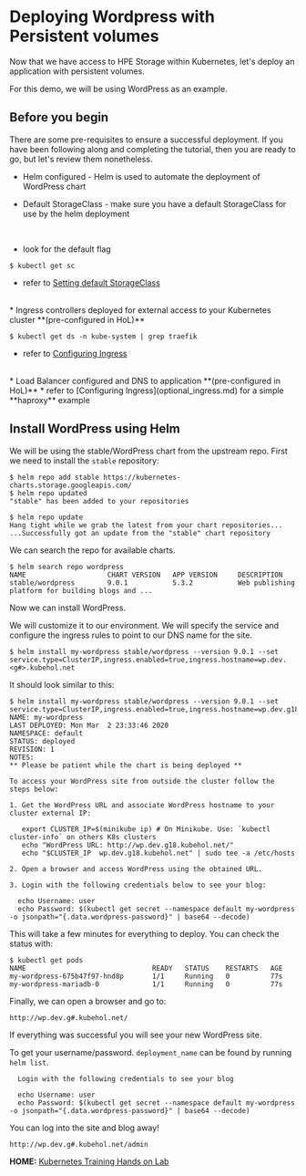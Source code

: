 # Deploying Wordpress with Persistent volumes

Now that we have access to HPE Storage within Kubernetes, let's deploy an application with persistent volumes.

For this demo, we will be using WordPress as an example.

## Before you begin

There are some pre-requisites to ensure a successful deployment. If you have been following along and completing the tutorial, then you are ready to go, but let's review them nonetheless.

* Helm configured - Helm is used to automate the deployment of WordPress chart

* Default StorageClass - make sure you have a default StorageClass for use by the helm deployment
<br/>

  * look for the default flag
  ```
  $ kubectl get sc
  ```

  * refer to [Setting default StorageClass](default_storageclass.md)
<br/>
* Ingress controllers deployed for external access to your Kubernetes cluster **(pre-configured in HoL)**

  ```
  $ kubectl get ds -n kube-system | grep traefik
  ```
  * refer to [Configuring Ingress](optional_ingress.md)
<br/>
* Load Balancer configured and DNS to application **(pre-configured in HoL)**
  * refer to [Configuring Ingress](optional_ingress.md) for a simple **haproxy** example


## Install WordPress using Helm
We will be using the stable/WordPress chart from the upstream repo. First we need to install the `stable` repository:

```
$ helm repo add stable https://kubernetes-charts.storage.googleapis.com/
$ helm repo updated
"stable" has been added to your repositories

$ helm repo update
Hang tight while we grab the latest from your chart repositories...
...Successfully got an update from the "stable" chart repository
```

We can search the repo for available charts.
```
$ helm search repo wordpress
NAME                    CHART VERSION   APP VERSION     DESCRIPTION
stable/wordpress        9.0.1           5.3.2           Web publishing platform for building blogs and ...
```

Now we can install WordPress.

We will customize it to our environment. We will specify the service and configure the ingress rules to point to our DNS name for the site.
```
$ helm install my-wordpress stable/wordpress --version 9.0.1 --set service.type=ClusterIP,ingress.enabled=true,ingress.hostname=wp.dev.<g#>.kubehol.net
```

It should look similar to this:
```
$ helm install my-wordpress stable/wordpress --version 9.0.1 --set service.type=ClusterIP,ingress.enabled=true,ingress.hostname=wp.dev.g18.kubehol.net
NAME: my-wordpress
LAST DEPLOYED: Mon Mar  2 23:33:46 2020
NAMESPACE: default
STATUS: deployed
REVISION: 1
NOTES:
** Please be patient while the chart is being deployed **

To access your WordPress site from outside the cluster follow the steps below:

1. Get the WordPress URL and associate WordPress hostname to your cluster external IP:

   export CLUSTER_IP=$(minikube ip) # On Minikube. Use: `kubectl cluster-info` on others K8s clusters
   echo "WordPress URL: http://wp.dev.g18.kubehol.net/"
   echo "$CLUSTER_IP  wp.dev.g18.kubehol.net" | sudo tee -a /etc/hosts

2. Open a browser and access WordPress using the obtained URL.

3. Login with the following credentials below to see your blog:

  echo Username: user
  echo Password: $(kubectl get secret --namespace default my-wordpress -o jsonpath="{.data.wordpress-password}" | base64 --decode)
```  

This will take a few minutes for everything to deploy. You can check the status with:
```
$ kubectl get pods
NAME                               READY   STATUS    RESTARTS   AGE
my-wordpress-675b47f97-hnd8p       1/1     Running   0          77s
my-wordpress-mariadb-0             1/1     Running   0          77s
```


Finally, we can open a browser and go to:
```
http://wp.dev.g#.kubehol.net/
```

If everything was successful you will see your new WordPress site.

To get your username/password.
```deployment_name``` can be found by running ```helm list```.

```
  Login with the following credentials to see your blog

  echo Username: user
  echo Password: $(kubectl get secret --namespace default my-wordpress -o jsonpath="{.data.wordpress-password}" | base64 --decode)
```

You can log into the site and blog away!
```
http://wp.dev.g#.kubehol.net/admin
```


**HOME:** [Kubernetes Training Hands on Lab](https://hpe-storage.github.io/hpe3par-examples/)
